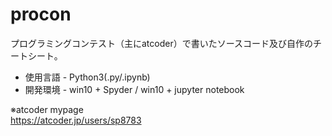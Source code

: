 procon
====

プログラミングコンテスト（主にatcoder）で書いたソースコード及び自作のチートシート。

* 使用言語 - Python3(.py/.ipynb)
* 開発環境 - win10 + Spyder / win10 + jupyter notebook

※atcoder mypage  
https://atcoder.jp/users/sp8783
